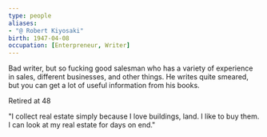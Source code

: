 ```yaml
---
type: people
aliases: 
- "@ Robert Kiyosaki"
birth: 1947-04-08
occupation: [Enterpreneur, Writer]
---
```

Bad writer, but so fucking good salesman who has a variety of experience in sales, different businesses, and other things. He writes quite smeared, but you can get a lot of useful information from his books.

Retired at 48

"I collect real estate simply because I love buildings, land. I like to buy them. I can look at my real estate for days on end."